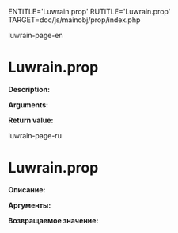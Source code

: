 
ENTITLE='Luwrain.prop'
RUTITLE='Luwrain.prop'
TARGET=doc/js/mainobj/prop/index.php

luwrain-page-en

# Luwrain.prop

__Description:__

__Arguments:__

__Return value:__


luwrain-page-ru

# Luwrain.prop 

__Описание:__

__Аргументы:__

__Возвращаемое значение:__

